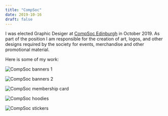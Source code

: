 ```yaml
---
title: "CompSoc"
date: 2019-10-16
draft: false
---
```


I was elected Graphic Desiger at [CompSoc Edinburgh](https://comp-soc.com/) in October 2019. As part of the position I am responsible for the creation of art, logos, and other designs required by the society for events, merchandise and other promotional material.

Here is some of my work:

![CompSoc banners 1](/compsoc/compsoc-1.png)

![CompSoc banners 2](/compsoc/compsoc-2.png)

![CompSoc membership card](/compsoc/compsoc-3.png)

![CompSoc hoodies](/compsoc/compsoc-4.png)

![CompSoc stickers](/compsoc/compsoc-5.png)